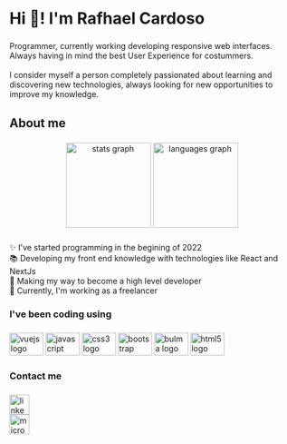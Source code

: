 <h1 align="left">Hi 👋! I'm Rafhael Cardoso</h1>

###

<p align="left">Programmer, currently working developing responsive web interfaces. Always having in mind the best User Experience for costummers.<br><br>I consider myself a person completely passionated about learning and discovering new technologies, always looking for new opportunities to improve my knowledge.</p>

###

<h2 align="left">About me</h2>

###

<div align="center">
  <img src="https://github-readme-stats.vercel.app/api?hide_title=false&hide_rank=false&show_icons=true&include_all_commits=true&count_private=true&disable_animations=false&theme=omni&locale=en&hide_border=false&username=rafhaelcardoso" height="150" alt="stats graph"  />
  <img src="https://github-readme-stats.vercel.app/api/top-langs?locale=en&hide_title=false&layout=compact&card_width=320&langs_count=5&theme=omni&hide_border=false&username=rafhaelcardoso" height="150" alt="languages graph"  />
</div>

###

<p align="left">✨ I've started programming in the begining of 2022<br>📚 Developing my front end knowledge with technologies like React and NextJs<br>🎯 Making my way to become a high level developer<br>🎲 Currently, I'm working as a freelancer</p>

###

<h3 align="left">I've been coding using</h3>

###

<div align="left">
  <img src="https://cdn.jsdelivr.net/gh/devicons/devicon/icons/vuejs/vuejs-original.svg" height="40" width="60" alt="vuejs logo"  />
  <img src="https://cdn.jsdelivr.net/gh/devicons/devicon/icons/javascript/javascript-original.svg" height="40" width="60" alt="javascript logo"  />
  <img src="https://cdn.jsdelivr.net/gh/devicons/devicon/icons/css3/css3-original.svg" height="40" width="60" alt="css3 logo"  />
  <img src="https://cdn.jsdelivr.net/gh/devicons/devicon/icons/bootstrap/bootstrap-original.svg" height="40" width="60" alt="bootstrap logo"  />
  <img src="https://cdn.jsdelivr.net/gh/devicons/devicon/icons/bulma/bulma-plain.svg" height="40" width="60" alt="bulma logo"  />
  <img src="https://cdn.jsdelivr.net/gh/devicons/devicon/icons/html5/html5-original.svg" height="40" width="60" alt="html5 logo"  />
</div>

###

<h3 align="left">Contact me</h3>

###

<div align="left">
  <a href="https://www.linkedin.com/in/rafhaelcardoso/" target="_blank">
    <img src="https://img.shields.io/static/v1?message=/rafhaelcardoso&logo=linkedin&label=&color=0077B5&logoColor=white&labelColor=&style=for-the-badge" height="35" alt="linkedin logo"  />
  </a>
</div>
<div align="left">
  <a href="mailto:rafhaelcs@outlook.com" target="_blank">
    <img src="https://img.shields.io/static/v1?message=rafhaelcs@outlook.com&logo=microsoft-outlook&label=&color=0078D4&logoColor=white&labelColor=&style=for-the-badge" height="35" alt="microsoft-outlook logo"  />
  </a>
</div>

###
